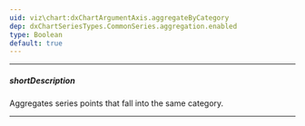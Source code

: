 ```yaml
---
uid: viz\chart:dxChartArgumentAxis.aggregateByCategory
dep: dxChartSeriesTypes.CommonSeries.aggregation.enabled
type: Boolean
default: true
---
```

---
##### shortDescription
Aggregates series points that fall into the same category.

---
